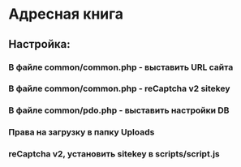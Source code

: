 # Адресная книга
## Настройка:
### В файле common/common.php - выставить URL сайта
### В файле common/common.php - reCaptcha v2  sitekey
### В файле common/pdo.php - выставить настройки DB
### Права на загрузку в папку Uploads
### reCaptcha v2, установить sitekey в scripts/script.js
